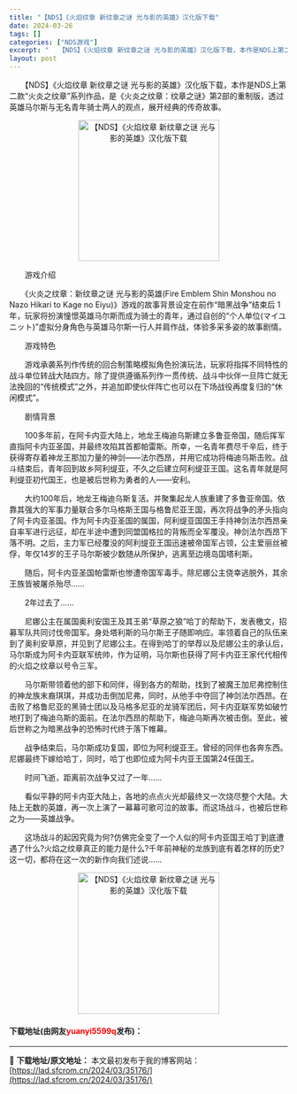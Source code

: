 ```yaml
---
title: "【NDS】《火焰纹章 新纹章之谜 光与影的英雄》汉化版下载"
date: 2024-03-26
tags: []
categories: ["NDS游戏"]
excerpt: "　　【NDS】《火焰纹章 新纹章之谜 光与影的英雄》汉化版下载，本作是NDS上第二款&ldquo;火炎之纹章&rdquo;系列作品，是《火炎之纹章：纹章之谜》第2部的重制版，透过英雄马尔斯与无名青年骑士两人的观点，展开经典的传奇故事。 　　游戏介绍 　　《火炎之纹章：新纹章之谜 光与影的英雄(Fir&hellip;"
layout: post
---
```


 <p>　　【NDS】《火焰纹章 新纹章之谜 光与影的英雄》汉化版下载，本作是NDS上第二款&ldquo;火炎之纹章&rdquo;系列作品，是《火炎之纹章：纹章之谜》第2部的重制版，透过英雄马尔斯与无名青年骑士两人的观点，展开经典的传奇故事。</p> <p align="center"><img align="" border="0" src="https://lad.sfcrom.cn/wp-content/uploads/2024/03/20240326_66022b0815049.jpg" width="255" alt="【NDS】《火焰纹章 新纹章之谜 光与影的英雄》汉化版下载" /></p> <p>　　游戏介绍</p> <p>　　《火炎之纹章：新纹章之谜 光与影的英雄(Fire Emblem Shin Monshou no Nazo Hikari to Kage no Eiyu)》游戏的故事背景设定在前作&ldquo;暗黑战争&rdquo;结束后 1 年，玩家将扮演憧憬英雄马尔斯而成为骑士的青年，通过自创的&ldquo;个人单位(マイユニット)&rdquo;虚拟分身角色与英雄马尔斯一行人并肩作战，体验多采多姿的故事剧情。</p> <p>　　游戏特色</p> <p>　　游戏承袭系列作传统的回合制策略模拟角色扮演玩法，玩家将指挥不同特性的战斗单位转战大陆四方。除了提供遵循系列作一贯传统、战斗中伙伴一旦阵亡就无法挽回的&ldquo;传统模式&rdquo;之外，并追加即使伙伴阵亡也可以在下场战役再度复归的&ldquo;休闲模式&rdquo;。</p> <p>　　剧情背景</p> <p>　　100多年前，在阿卡内亚大陆上，地龙王梅迪乌斯建立多鲁亚帝国，随后挥军直指阿卡内亚圣国，并最终攻陷其首都帕雷斯。所幸，一名青年费尽千辛后，终于获得寄存着神龙王那加力量的神剑&mdash;&mdash;法尔西昂，并用它成功将梅迪乌斯击败。战斗结束后，青年回到故乡阿利缇亚，不久之后建立阿利缇亚王国。这名青年就是阿利缇亚初代国王，也是被后世称为勇者的人&mdash;&mdash;安利。</p> <p>　　大约100年后，地龙王梅迪乌斯复活。并聚集起龙人族重建了多鲁亚帝国。依靠其强大的军事力量联合多尔马格斯王国与格鲁尼亚王国，再次将战争的矛头指向了阿卡内亚圣国。作为阿卡内亚圣国的属国，阿利缇亚国国王手持神剑法尔西昂亲自率军进行远征，却在半途中遭到同盟国格拉的背叛而全军覆没。神剑法尔西昂下落不明。之后，主力军已经覆没的阿利缇亚王国迅速被帝国军占领，公主爱丽丝被俘，年仅14岁的王子马尔斯被少数随从所保护，逃离至边境岛国塔利斯。</p> <p>　　随后，阿卡内亚圣国帕雷斯也惨遭帝国军毒手。除尼娜公主侥幸逃脱外，其余王族皆被屠杀殆尽&hellip;&hellip;</p> <p>　　2年过去了&hellip;&hellip;</p> <p>　　尼娜公主在属国奥利安国王及其王弟&ldquo;草原之狼&rdquo;哈丁的帮助下，发表檄文，招募军队共同讨伐帝国军。身处塔利斯的马尔斯王子随即响应。率领着自己的队伍来到了奥利安草原，并见到了尼娜公主。在得到哈丁的举荐以及尼娜公主的承认后，马尔斯成为阿卡内亚联军统帅，作为证明，马尔斯也获得了阿卡内亚王家代代相传的火焰之纹章以号令三军。</p> <p>　　马尔斯带领着他的部下和同伴，得到各方的帮助，找到了被魔王加尼弗控制住的神龙族末裔琪琪，并成功击倒加尼弗，同时，从他手中夺回了神剑法尔西昂。在击败了格鲁尼亚的黑骑士团以及马格多尼亚的龙骑军团后，阿卡内亚联军势如破竹地打到了梅迪乌斯的面前。在法尔西昂的帮助下，梅迪乌斯再次被击倒。至此，被后世称之为暗黑战争的恐怖时代终于落下帷幕。</p> <p>　　战争结束后，马尔斯成功复国，即位为阿利缇亚王。曾经的同伴也各奔东西。尼娜最终下嫁给哈丁，同时，哈丁也即位成为阿卡内亚王国第24任国王。</p> <p>　　时间飞逝，距离前次战争又过了一年&hellip;&hellip;</p> <p>　　看似平静的阿卡内亚大陆上，各地的点点火光却最终又一次烧尽整个大陆。大陆上无数的英雄，再一次上演了一幕幕可歌可泣的故事。而这场战斗，也被后世称之为&mdash;&mdash;英雄战争。</p> <p>　　这场战斗的起因究竟为何?仿佛完全变了一个人似的阿卡内亚国王哈丁到底遭遇了什么?火焰之纹章真正的能力是什么?千年前神秘的龙族到底有着怎样的历史?这一切，都将在这一次的新作向我们述说&hellip;&hellip;</p> <p align="center"><img align="" border="0" src="https://lad.sfcrom.cn/wp-content/uploads/2024/03/20240326_66022b087217e.jpg" width="256" alt="【NDS】《火焰纹章 新纹章之谜 光与影的英雄》汉化版下载" /></p> <p><h4>下载地址(由网友<font color="red">yuanyi5599q</font>发布)：</h4></p> 

---
📖 **下载地址/原文地址：** 本文最初发布于我的博客网站：[https://lad.sfcrom.cn/2024/03/35176/](https://lad.sfcrom.cn/2024/03/35176/)
